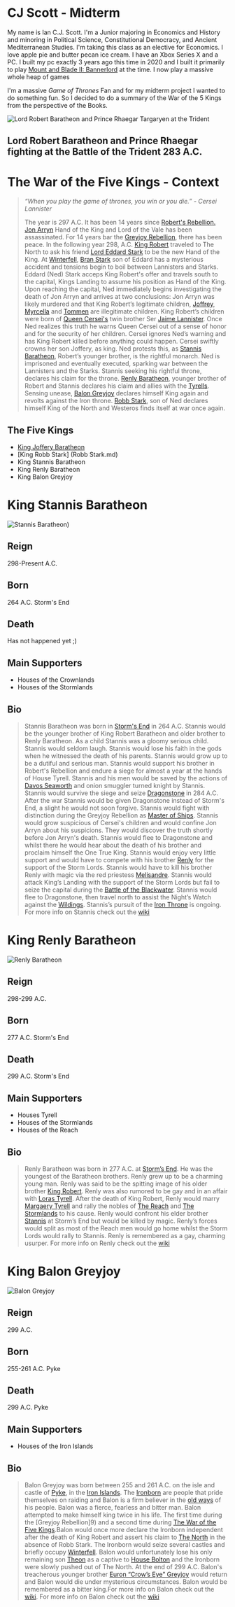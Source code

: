# CJ Scott - Midterm
My name is Ian C.J. Scott. I'm a Junior majoring in Economics and History and minoring in Political Science, Constitutional Democracy, and Ancient Mediterranean Studies. I'm taking this class as an elective for Economics. I love apple pie and butter pecan ice cream. I have an Xbox Series X and a PC. I built my pc exactly 3 years ago this time in 2020 and I built it primarily to play [Mount and Blade II: Bannerlord](https://www.taleworlds.com/en/Games/Bannerlord/) at the time. I now play a massive whole heap of games
 
I'm a massive _Game of Thrones_ Fan and for my midterm project I wanted to do something fun. So I decided to do a summary of the War of the 5 Kings from the perspective of the Books.

![Lord Robert Baratheon and Prince Rhaegar Targaryen at the Trident](https://th.bing.com/th/id/R.b3d5752d5dc8cd2706071c11800c9187?rik=6gjlIlU3hm4XyQ&riu=http%3a%2f%2fimages2.fanpop.com%2fimages%2fphotos%2f3400000%2fRobert-vs-Rhaegar-a-song-of-ice-and-fire-3420624-936-685.jpg&ehk=LdRQcZHJpaHuyBpx9URZqRXdOIga26laRFifPes5odk%3d&risl=&pid=ImgRaw&r=0)
## **Lord Robert Baratheon and Prince Rhaegar fighting at the Battle of the Trident 283 A.C.**
# The War of the Five Kings - Context
>_“When you play the game of thrones, you win or you die.” - Cersei Lannister_  
>
  >The year is 297 A.C. It has been 14 years since [Robert's Rebellion.](https://awoiaf.westeros.org/index.php/Robert%27s_Rebellion) [Jon Arryn](https://awoiaf.westeros.org/index.php/Jon_Arryn) Hand of the King and Lord of the Vale has been assassinated. For 14 years bar the [Greyjoy Rebellion](https://awoiaf.westeros.org/index.php/Greyjoy%27s_Rebellion), there has been peace. In the following year 298, A.C. [King Robert](https://awoiaf.westeros.org/index.php/Robert_I_Baratheon) traveled to The North to ask his friend [Lord Eddard Stark](https://awoiaf.westeros.org/index.php/Eddard_Stark) to be the new Hand of the King. At [Winterfell](https://awoiaf.westeros.org/index.php/Winterfell), [Bran Stark](https://awoiaf.westeros.org/index.php/Bran_Stark) son of Eddard has a mysterious accident and tensions begin to boil between Lannisters and Starks. Eddard (Ned) Stark acceps King Robert's offer and travels south to the capital, Kings Landing to assume his position as Hand of the King. Upon reaching the capital, Ned immediately begins investigating the death of Jon Arryn and arrives at two conclusions: Jon Arryn was likely murdered and that King Robert’s legitimate children, [Joffrey](https://awoiaf.westeros.org/index.php/Joffrey_Baratheon), [Myrcella](https://awoiaf.westeros.org/index.php/Myrcella_Baratheon) and [Tommen](https://awoiaf.westeros.org/index.php/Tommen_Baratheon) are illegitimate children. King Robert’s children were born of [Queen Cersei's](https://awoiaf.westeros.org/index.php/Cersei_Lannister) twin brother Ser [Jaime Lannister](https://awoiaf.westeros.org/index.php/Jaime_Lannister). Once Ned realizes this truth he warns Queen Cersei out of a sense of honor and for the security of her children. Cersei ignores Ned’s warning and has King Robert killed before anything could happen. Cersei swiftly crowns her son Joffery, as king. Ned protests this, as [Stannis Baratheon](https://awoiaf.westeros.org/index.php/Stannis_Baratheon), Robert’s younger brother, is the rightful monarch. Ned is imprisoned and eventually executed, sparking war between the Lannisters and the Starks. Stannis seeking his rightful throne, declares his claim for the throne. [Renly Baratheon](https://awoiaf.westeros.org/index.php/Renly_Baratheon), younger brother of Robert and Stannis declares his claim and allies with the [Tyrells](https://awoiaf.westeros.org/index.php/House_Tyrell). Sensing unease, [Balon Greyjoy](https://awoiaf.westeros.org/index.php/Balon_Greyjoy) declares himself King again and revolts against the Iron throne. [Robb Stark](https://awoiaf.westeros.org/index.php/Robb_Stark), son of Ned declares himself King of the North and Westeros finds itself at war once again. 

## **The Five Kings**
* [King Joffery Baratheon](Joffery.md)
* [King Robb Stark] (Robb Stark.md)
* King Stannis Baratheon
* King Renly Baratheon
* King Balon Greyjoy

# King Stannis Baratheon
![Stannis Baratheon](https://th.bing.com/th/id/OIP.vR2gjgXLl_sQz50N5fRU6QHaJ4?w=203&h=271&c=7&r=0&o=5&dpr=1.5&pid=1.7))
## Reign
298-Present A.C.
## Born
264 A.C. Storm's End
## Death
Has not happened yet ;)
## Main Supporters
* Houses of the Crownlands
* Houses of the Stormlands
## Bio
>Stannis Baratheon was born in [Storm's End](https://awoiaf.westeros.org/index.php/Storm%27s_End) in 264 A.C. Stannis would be the younger brother of King Robert Baratheon and older brother to Renly Baratheon. As a child Stannis was a gloomy serious child. Stannis would seldom laugh. Stannis would lose his faith in the gods when he witnessed the death of his parents. Stannis would grow up to be a dutiful and serious man. Stannis would support his brother in Robert's Rebellion and endure a siege for almost a year at the hands of House Tyrell. Stannis and his men would be saved by the actions of [Davos Seaworth](https://awoiaf.westeros.org/index.php/Davos_Seaworth) and onion smuggler turned knight by Stannis. Stannis would survive the siege and seize [Dragonstone](https://awoiaf.westeros.org/index.php/Dragonstone) in 284 A.C. After the war Stannis would be given Dragonstone instead of Storm's End, a slight he would not soon forgive. Stannis would fight with distinction during the Greyjoy Rebellion as [Master of Ships](https://awoiaf.westeros.org/index.php/Master_of_ships). Stannis would grow suspicious of Cersei's children and would confine Jon Arryn about his suspicions. They would discover the truth shortly before Jon Arryn's death. Stannis would flee to Dragonstone and whilst there he would hear about the death of his brother and proclaim himself the One True King. Stannis would enjoy very little support and would have to compete with his brother [Renly](https://awoiaf.westeros.org/index.php/Renly_Baratheon) for the support of the Storm Lords. Stannis would have to kill his brother Renly with magic via the red priestess [Melisandre](https://awoiaf.westeros.org/index.php/Melisandre). Stannis would attack King’s Landing with the support of the Storm Lords but fail to seize the capital during the [Battle of the Blackwater](https://awoiaf.westeros.org/index.php/Battle_of_the_Blackwater). Stannis would flee to Dragonstone, then travel north to assist the Night’s Watch against the [Wildings](https://awoiaf.westeros.org/index.php/Free_folk). Stannis’s pursuit of the [Iron Throne](https://awoiaf.westeros.org/index.php/Iron_Throne) is ongoing.
  >For more info on Stannis check out the [wiki](https://awoiaf.westeros.org/index.php/Stannis_Baratheon)

# King Renly Baratheon
![Renly Baratheon](https://th.bing.com/th/id/OIP.3NmrAtcJcdXqLXSExCrEFwHaJ_?pid=ImgDet&rs=1)
## Reign
298-299 A.C.
## Born
277 A.C. Storm's End
## Death
299 A.C. Storm's End
## Main Supporters
* Houses Tyrell
* Houses of the Stormlands
* Houses of the Reach
## Bio
>Renly Baratheon was born in 277 A.C. at [Storm’s End](https://awoiaf.westeros.org/index.php/Storm%27s_End). He was the youngest of the Baratheon brothers. Renly grew up to be a charming young man. Renly was said to be the spitting image of his older brother [King Robert](https://awoiaf.westeros.org/index.php/Robert_I_Baratheon). Renly was also rumored to be gay and in an affair with [Loras Tyrell](https://awoiaf.westeros.org/index.php/Loras_Tyrell). After the death of King Robert, Renly would marry [Margaery Tyrell](https://awoiaf.westeros.org/index.php/Margaery_Tyrell) and rally the nobles of [The Reach](https://awoiaf.westeros.org/index.php/Reach) and [The Stormlands](https://awoiaf.westeros.org/index.php/Stormlands) to his cause. Renly would confront his elder brother [Stannis](https://awoiaf.westeros.org/index.php/Stannis_Baratheon) at Storm’s End but would be killed by magic. Renly’s forces would split as most of the Reach men would go home whilst the Storm Lords would rally to Stannis. Renly is remembered as a gay, charming usurper.
  >For more info on Renly check out the [wiki](https://awoiaf.westeros.org/index.php/Renly_Baratheon)

# King Balon Greyjoy
![Balon Greyjoy](https://cdna.artstation.com/p/assets/images/images/016/042/534/large/michele-frigo-balongreyjoy-michelefrigo.jpg?1550677236)
## Reign
299 A.C.
## Born
255-261 A.C. Pyke
## Death
299 A.C. Pyke
## Main Supporters
* Houses of the Iron Islands
## Bio
>Balon Greyjoy was born between 255 and 261 A.C. on the isle and castle of [Pyke](https://awoiaf.westeros.org/index.php/Pyke), in the [Iron Islands](https://awoiaf.westeros.org/index.php/Iron_Islands). The [Ironborn](https://awoiaf.westeros.org/index.php/Ironborn) are people that pride themselves on raiding and Balon is a firm believer in the [old ways](https://awoiaf.westeros.org/index.php/Old_Way) of his people. Balon was a fierce, fearless and bitter man. Balon attempted to make himself king twice in his life. The first time during the [Greyjoy Rebellion]9) and a second time during [The War of the Five Kings](https://awoiaf.westeros.org/index.php/War_of_the_Five_Kings).Balon would once more declare the Ironborn independent after the death of King Robert and assert his claim to [The North](https://awoiaf.westeros.org/index.php/North) in the absence of Robb Stark. The Ironborn would seize several castles and briefly occupy [Winterfell](https://awoiaf.westeros.org/index.php/Winterfell). Balon would unfortunately lose his only remaining son [Theon](https://awoiaf.westeros.org/index.php/Theon_Greyjoy) as a captive to [House Bolton](https://awoiaf.westeros.org/index.php/House_Bolton) and the Ironborn were slowly pushed out of The North. At the end of 299 A.C. Balon's treacherous younger brother [Euron “Crow’s Eye” Greyjoy](https://awoiaf.westeros.org/index.php/Euron_Greyjoy) would return and Balon would die under mysterious circumstances. Balon would be remembered as a bitter king.For more info on Balon check out the [wiki](https://awoiaf.westeros.org/index.php/Balon_Greyjoy).
>For more info on Balon check out the [wiki](https://awoiaf.westeros.org/index.php/Balon_Greyjoy)
